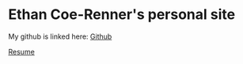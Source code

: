 # Ethan Coe-Renner's personal site

My github is linked here:
[Github](https://github.com/ethan-coe-renner)

[Resume](https://ethan-coe-renner.github.io/resume.html)
